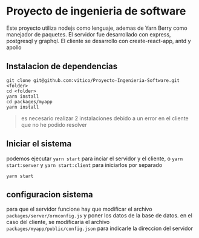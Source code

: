 # Proyecto de ingenieria de software

Este proyecto utiliza nodejs como lenguaje, ademas de Yarn Berry como manejador de paquetes. El servidor fue
desarrollado con express, postgresql y graphql. El cliente se desarrollo con create-react-app, antd y apollo

## Instalacion de dependencias

```
git clone git@github.com:vitico/Proyecto-Ingenieria-Software.git <folder>
cd <folder>
yarn install
cd packages/myapp
yarn install
```

> es necesario realizar 2 instalaciones debido a un error en el cliente que no he podido resolver

## Iniciar el sistema

podemos ejecutar `yarn start` para inciar el servidor y el cliente, o `yarn start:server` y `yarn start:client` para
iniciarlos por separado

```
yarn start
```

## configuracion sistema

para que el servidor funcione hay que modificar el archivo `packages/server/ormconfig.js` y poner los datos de la base
de datos. en el caso del cliente, se modificaria el archivo `packages/myapp/public/config.json` para indicarle la
direccion del servidor
